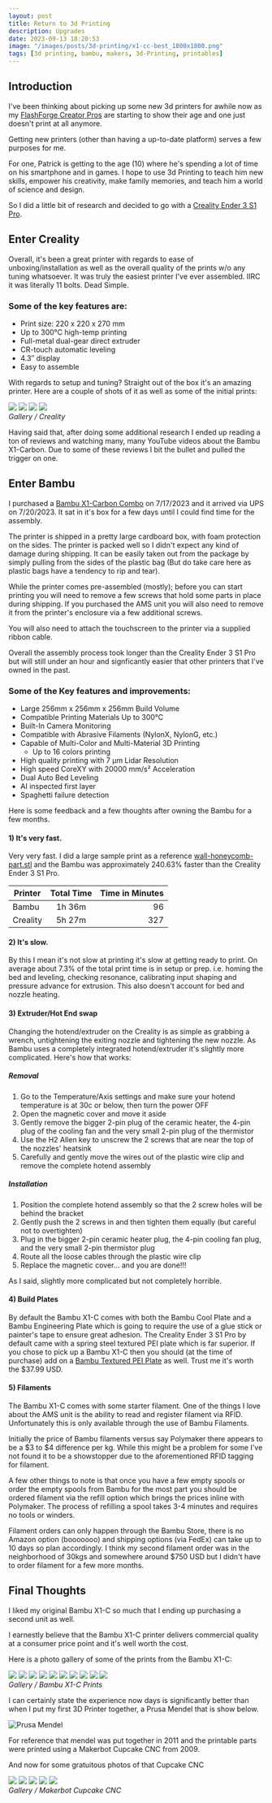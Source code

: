 ```yaml
---
layout: post
title: Return to 3d Printing
description: Upgrades
date: 2023-09-13 18:20:53
image: "/images/posts/3d-printing/x1-cc-best_1800x1800.png"
tags: [3d printing, bambu, makers, 3d-Printing, printables]
---
```


## Introduction

I've been thinking about picking up some new 3d printers for awhile now as my
[FlashForge Creator
Pros](http://fusion94.org/2015/09/10/flashforge-creator-pro/) are starting to
show their age and one just doesn't print at all anymore.

Getting new printers (other than having a up-to-date platform) serves a few
purposes for me.

For one, Patrick is getting to the age (10) where he's spending a lot of time on
his smartphone and in games. I hope to use 3d Printing to teach him new skills,
empower his creativity, make family memories, and teach him a world of science
and design.

So I did a little bit of research and decided to go with a [Creality Ender 3 S1
Pro](https://www.creality.com/products/creality-ender-3-s1-pro-fdm-3d-printer).

## Enter Creality

Overall, it's been a great printer with regards to ease of unboxing/installation
as well as the overall quality of the prints w/o any tuning whatsoever. It was
truly the easiest printer I've ever assembled. IIRC it was literally 11 bolts.
Dead Simple.

### Some of the key features are:

- Print size: 220 x 220 x 270 mm
- Up to 300°C high-temp printing
- Full-metal dual-gear direct extruder
- CR-touch automatic leveling
- 4.3″ display
- Easy to assemble

With regards to setup and tuning? Straight out of the box it's an amazing
printer. Here are a couple of shots of it as well as some of the initial prints:

  <div class="gallery-box">
    <div class="gallery">
      <img src="/images/posts/3d-printing/creality-ender-3.jpg">
      <img src="/images/posts/3d-printing/ce3-print-1.jpg">
      <img src="/images/posts/3d-printing/ce3-print-2.jpg">
      <img src="/images/posts/3d-printing/ce3-print-3.jpg">
    </div>
    <em>Gallery / Creality</em>
  </div>

Having said that, after doing some additional research I ended up reading a ton
of reviews and watching many, many YouTube videos about the Bambu X1-Carbon. Due
to some of these reviews I bit the bullet and pulled the trigger on one.

## Enter Bambu

I purchased a [Bambu X1-Carbon
Combo](https://store.bambulab.com/products/x1-carbon-combo) on 7/17/2023 and it
arrived via UPS on 7/20/2023. It sat in it's box for a few days until I could
find time for the assembly.

The printer is shipped in a pretty large cardboard box, with foam protection on
the sides. The printer is packed well so I didn't expect any kind of damage
during shipping. It can be easily taken out from the package by simply pulling
from the sides of the plastic bag (But do take care here as plastic bags have a
tendency to rip and tear).

While the printer comes pre-assembled (mostly); before you can start printing
you will need to remove a few screws that hold some parts in place during
shipping. If you purchased the AMS unit you will also need to remove it from the
printer's enclosure via a few additional screws.

You will also need to attach the touchscreen to the printer via a supplied
ribbon cable.

Overall the assembly process took longer than the Creality Ender 3 S1 Pro but
will still under an hour and signficantly easier that other printers that I've
owned in the past.

### Some of the Key features and improvements:

- Large 256mm x 256mm x 256mm Build Volume
- Compatible Printing Materials Up to 300°C
- Built-In Camera Monitoring
- Compatible with Abrasive Filaments (NylonX, NylonG, etc.)
- Capable of Multi-Color and Multi-Material 3D Printing
  - Up to 16 colors printing
- High quality printing with 7 μm Lidar Resolution
- High speed CoreXY with 20000 mm/s² Acceleration
- Dual Auto Bed Leveling
- AI inspected first layer
- Spaghetti failure detection

Here is some feedback and a few thoughts after owning the Bambu for a few
months.

#### 1) It's very fast.

Very very fast. I did a large sample print as a reference
[wall-honeycomb-part.stl](https://www.printables.com/model/152592-honeycomb-storage-wall/files#preview:file-QLLx0)
and the Bambu was approximately 240.63% faster than the Creality Ender 3 S1
Pro.

| Printer  | Total Time | Time in Minutes |
| -------- | :--------: | --------------: |
| Bambu    |   1h 36m   |              96 |
| Creality |   5h 27m   |             327 |

#### 2) It's slow.

By this I mean it's not slow at printing it's slow at getting ready to print. On
average about 7.3% of the total print time is in setup or prep. i.e. homing the
bed and leveling, checking resonance, calibrating input shaping and pressure
advance for extrusion. This also doesn't account for bed and nozzle heating.

#### 3) Extruder/Hot End swap

Changing the hotend/extruder on the Creality is as simple as grabbing a wrench,
untightening the exiting nozzle and tightening the new nozzle. As Bambu uses a
completely integrated hotend/extruder it's slightly more complicated. Here's how
that works:

##### Removal

1. Go to the Temperature/Axis settings and make sure your hotend temperature is
   at 30c or below, then turn the power OFF
2. Open the magnetic cover and move it aside
3. Gently remove the bigger 2-pin plug of the ceramic heater, the 4-pin plug of
   the cooling fan and the very small 2-pin plug of the thermistor
4. Use the H2 Allen key to unscrew the 2 screws that are near the top of the
   nozzles' heatsink
5. Carefully and gently move the wires out of the plastic wire clip and remove
   the complete hotend assembly

##### Installation

1. Position the complete hotend assembly so that the 2 screw holes will be
   behind the bracket
2. Gently push the 2 screws in and then tighten them equally (but careful not to
   overtighten)
3. Plug in the bigger 2-pin ceramic heater plug, the 4-pin cooling fan plug, and
   the very small 2-pin thermistor plug
4. Route all the loose cables through the plastic wire clip
5. Replace the magnetic cover… and you are done!!!

As I said, slightly more complicated but not completely horrible.

#### 4) Build Plates

By default the Bambu X1-C comes with both the Bambu Cool Plate and a Bambu
Engineering Plate which is going to require the use of a glue stick or painter's
tape to ensure great adhesion. The Creality Ender 3 S1 Pro by default came with
a spring steel textured PEI plate which is far superior. If you chose to pick up
a Bambu X1-C then you should (at the time of purchase) add on a [Bambu Textured
PEI Plate](https://us.store.bambulab.com/products/bambu-textured-pei-plate) as
well. Trust me it's worth the $37.99 USD.

#### 5) Filaments

The Bambu X1-C comes with some starter filament. One of the things I love about
the AMS unit is the ability to read and register filament via RFID.
Unfortunately this is only available through the use of Bambu Filaments.

Initially the price of Bambu filaments versus say Polymaker there appears to be
a $3 to $4 difference per kg. While this might be a problem for some I've not
found it to be a showstopper due to the aforementioned RFID tagging for
filament.

A few other things to note is that once you have a few empty spools or order the
empty spools from Bambu for the most part you should be ordered filament via the
refill option which brings the prices inline with Polymaker. The process of
refilling a spool takes 3-4 minutes and requires no tools or winders.

Filament orders can only happen through the Bambu Store, there is no Amazon
option (booooooo) and shipping options (via FedEx) can take up to 10 days so
plan accordingly. I think my second filament order was in the neighborhood of
30kgs and somewhere around $750 USD but I didn't have to order filament for a
few more months.

## Final Thoughts

I liked my original Bambu X1-C so much that I ending up purchasing a second unit
as well.

I earnestly believe that the Bambu X1-C printer delivers commercial quality at a
consumer price point and it's well worth the cost.

Here is a photo gallery of some of the prints from the Bambu X1-C:

  <div class="gallery-box">
    <div class="gallery">
      <img src="/images/posts/3d-printing/bambu-1.JPG">
      <img src="/images/posts/3d-printing/bambu-2.JPG">
      <img src="/images/posts/3d-printing/bambu-3.JPG">
      <img src="/images/posts/3d-printing/bambu-4.JPG">
      <img src="/images/posts/3d-printing/bambu-5.JPG">
      <img src="/images/posts/3d-printing/bambu-6.JPG">
      <img src="/images/posts/3d-printing/bambu-7.JPG">
      <img src="/images/posts/3d-printing/bambu-8.JPG">
      <img src="/images/posts/3d-printing/bambu-9.JPG">
      <img src="/images/posts/3d-printing/bambu-10.JPG">    
    </div>
    <em>Gallery / Bambu X1-C Prints</em>
  </div>

I can certainly state the experience now days is significantly better than when
I put my first 3D Printer together, a Prusa Mendel that is show below.

![Prusa Mendel](/images/posts/3d-printing/prusa-mendel.png "Prusa Mendel")

For reference that mendel was put together in 2011 and the printable parts were
printed using a Makerbot Cupcake CNC from 2009.

And now for some gratuitous photos of that Cupcake CNC

  <div class="gallery-box">
    <div class="gallery">
      <img src="/images/posts/3d-printing/cupcake-1.jpeg">
      <img src="/images/posts/3d-printing/cupcake-2.jpeg">
      <img src="/images/posts/3d-printing/cupcake-3.jpeg">
      <img src="/images/posts/3d-printing/cupcake-4.jpeg">
      <img src="/images/posts/3d-printing/cupcake-5.jpeg">
    </div>
    <em>Gallery / Makerbot Cupcake CNC</em>
  </div>
